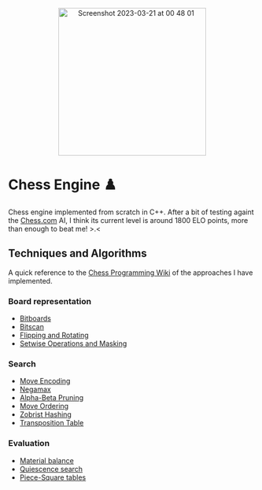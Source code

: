 <p align="center">
<img width="300" alt="Screenshot 2023-03-21 at 00 48 01" src="https://user-images.githubusercontent.com/49457798/226489433-2cbf2e37-0525-43e6-8039-e4b717ebb879.png">
</p>

# Chess Engine ♟️

Chess engine implemented from scratch in C++. After a bit of testing againt the [Chess.com](chess.com) AI, I think its current level is around 1800 ELO points, more than enough to beat me! >.<

## Techniques and Algorithms
A quick reference to the [Chess Programming Wiki](https://www.chessprogramming.org/Main_Page) of the approaches I have implemented.

### Board representation
- [Bitboards](https://www.chessprogramming.org/Bitboards)
- [Bitscan](https://www.chessprogramming.org/BitScan)
- [Flipping and Rotating](https://www.chessprogramming.org/Flipping_Mirroring_and_Rotating)
- [Setwise Operations and Masking](https://www.chessprogramming.org/General_Setwise_Operations)

### Search
- [Move Encoding](https://www.chessprogramming.org/Encoding_Moves)
- [Negamax](https://www.chessprogramming.org/Negamax)
- [Alpha-Beta Pruning](https://www.chessprogramming.org/Alpha-Beta)
- [Move Ordering](https://www.chessprogramming.org/Move_Ordering)
- [Zobrist Hashing](https://www.chessprogramming.org/Zobrist_Hashing)
- [Transposition Table](https://www.chessprogramming.org/Transposition_Table)

### Evaluation
- [Material balance](https://www.chessprogramming.org/Material)
- [Quiescence search](https://www.chessprogramming.org/Quiescence_Search)
- [Piece-Square tables](https://www.chessprogramming.org/Piece-Square_Tables)
